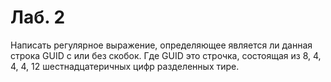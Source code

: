 # Лаб. 2

Написать регулярное выражение, определяющее является ли данная
строка GUID с или без скобок. Где GUID это строчка, состоящая из 8, 4,
4, 4, 12 шестнадцатеричных цифр разделенных тире.